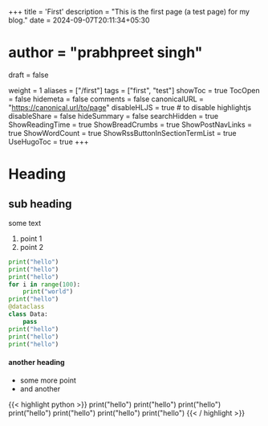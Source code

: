 +++
title = 'First'
description = "This is the first page (a test page) for my blog."
date = 2024-09-07T20:11:34+05:30
# author = "prabhpreet singh"
draft = false

weight = 1
aliases = ["/first"]
tags = ["first", "test"]
showToc = true
TocOpen = false
hidemeta = false
comments = false
canonicalURL = "https://canonical.url/to/page"
disableHLJS = true # to disable highlightjs
disableShare = false
hideSummary = false
searchHidden = true
ShowReadingTime = true
ShowBreadCrumbs = true
ShowPostNavLinks = true
ShowWordCount = true
ShowRssButtonInSectionTermList = true
UseHugoToc = true
+++
<!-- [[cover]]
    image = "<image path/url>" # image path/url
    alt = "<alt text>" # alt text
    caption = "<text>" # display caption under cover
    relative = false # when using page bundles set this to true
    hidden = true # only hide on current single page -->



# Heading
## sub heading

some text

1. point 1
2. point 2

<!-- ,hl_lines=[2,"5-7"],linenostart=199 -->
```python  {linenos=table}
print("hello")
print("hello")
print("hello")
for i in range(100):
    print("world")
print("hello")
@dataclass
class Data:
    pass
print("hello")
print("hello")
print("hello")
```

#### another heading
- some more point
- and another

{{< highlight python  >}}
print("hello")
print("hello")
print("hello")
print("hello")
print("hello")
print("hello")
print("hello")
{{< / highlight >}}

<script src="https://gist.github.com/rahularity/86da20fe3858e6b311de068201d279e3.js"></script>